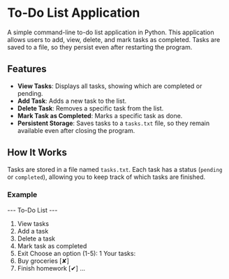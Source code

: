 # To-Do List Application

A simple command-line to-do list application in Python. This application allows users to add, view, delete, and mark tasks as completed. Tasks are saved to a file, so they persist even after restarting the program.

## Features

- **View Tasks**: Displays all tasks, showing which are completed or pending.
- **Add Task**: Adds a new task to the list.
- **Delete Task**: Removes a specific task from the list.
- **Mark Task as Completed**: Marks a specific task as done.
- **Persistent Storage**: Saves tasks to a `tasks.txt` file, so they remain available even after closing the program.

## How It Works

Tasks are stored in a file named `tasks.txt`. Each task has a status (`pending` or `completed`), allowing you to keep track of which tasks are finished.

### Example

--- To-Do List ---

1. View tasks
2. Add a task
3. Delete a task
4. Mark task as completed
5. Exit Choose an option (1-5): 1 Your tasks:
6. Buy groceries [✘]
7. Finish homework [✔] ...
